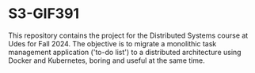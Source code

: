 # S3-GIF391

This repository contains the project for the Distributed Systems course at Udes for Fall 2024. The objective is to migrate a monolithic task management application ('to-do list') to a distributed architecture using Docker and Kubernetes, boring and useful at the same time.
